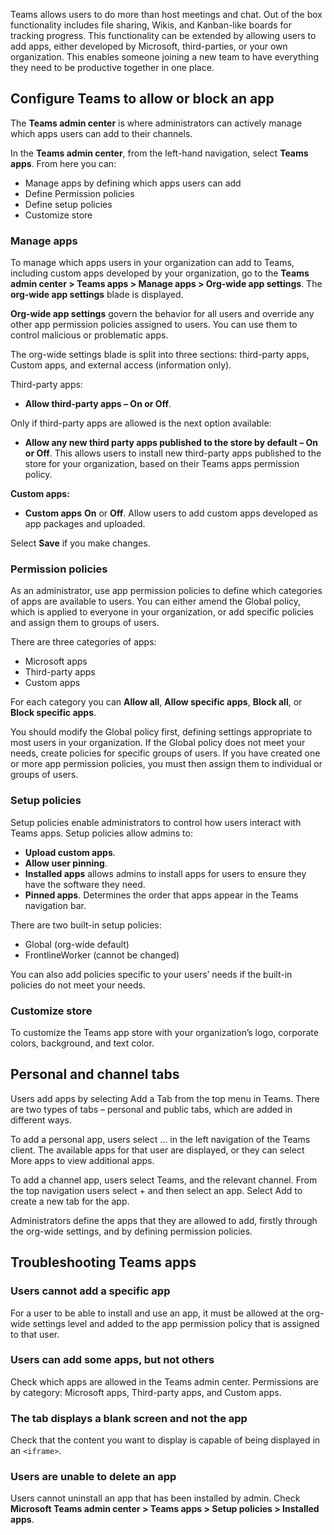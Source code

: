 Teams allows users to do  more than host meetings and chat. Out of the box functionality includes file sharing, Wikis, and Kanban-like boards for tracking progress. This functionality can be extended by allowing users to add apps, either developed by Microsoft, third-parties, or your own organization. This enables someone joining a new team to have everything they need to be productive together in one place.

## Configure Teams to allow or block an app

The **Teams admin center** is where administrators can actively manage which apps users can add to their channels.

In the **Teams admin center**, from the left-hand navigation, select **Teams apps**. From here you can:

- Manage apps by defining which apps users can add
- Define Permission policies
- Define setup policies
- Customize store

### Manage apps

To manage which apps users in your organization can add to Teams, including custom apps developed by your organization, go to the **Teams admin center > Teams apps > Manage apps > Org-wide app settings**. The **org-wide app settings** blade is displayed.

**Org-wide app settings** govern the behavior for all users and override any other app permission policies assigned to users. You can use them to control malicious or problematic apps.

The org-wide settings blade is split into three sections: third-party apps, Custom apps, and external access (information only).

Third-party apps:

- **Allow third-party apps – On or Off**.

Only if third-party apps are allowed is the next option available:

- **Allow any new third party apps published to the store by default – On or Off**. This allows users to install new third-party apps published to the store for your organization, based on their Teams apps permission policy.

**Custom apps:**

- **Custom apps** **On** or **Off**. Allow users to add custom apps developed as app packages and uploaded.

Select **Save** if you make changes.

### Permission policies

As an administrator, use app permission policies to define which categories of apps are available to users. You can either amend the Global policy, which is applied to everyone in your organization, or add specific policies and assign them to groups of users.

There are three categories of apps:

- Microsoft apps
- Third-party apps
- Custom apps

For each category you can **Allow all**, **Allow specific apps**, **Block all**, or **Block specific apps**.

You should modify the Global policy first, defining settings appropriate to most users in your organization. If the Global policy does not meet your needs, create policies for specific groups of users. If you have created one or more app permission policies, you must then assign them to individual or groups of users.

### Setup policies

Setup policies enable administrators to control how users interact with Teams apps. Setup policies allow admins to:

- **Upload custom apps**.
- **Allow user pinning**.
- **Installed apps** allows admins to install apps for users to ensure they have the software they need.
- **Pinned apps**. Determines the order that apps appear in the Teams navigation bar.  

There are two built-in setup policies:

- Global (org-wide default)
- FrontlineWorker (cannot be changed)

You can also add policies specific to your users’ needs if the built-in policies do not meet your needs.

### Customize store
To customize the Teams app store with your organization’s logo, corporate colors, background, and text color.



## Personal and channel tabs

Users add apps by selecting Add a Tab from the top menu in Teams. There are two types of tabs – personal and public tabs, which are added in different ways.

To add a personal app, users select … in the left navigation of the Teams client. The available apps for that user are displayed, or they can select More apps to view additional apps.

To add a channel app, users select Teams, and the relevant channel. From the top navigation users select + and then select an app. Select Add to create a new tab for the app.

Administrators define the apps that they are allowed to add, firstly through the org-wide settings, and by defining permission policies.

## Troubleshooting Teams apps

### Users cannot add a specific app

For a user to be able to install and use an app, it must be allowed at the org-wide settings level and added to the app permission policy that is assigned to that user.

### Users can add some apps, but not others

Check which apps are allowed in the Teams admin center. Permissions are by category: Microsoft apps, Third-party apps, and Custom apps.

### The tab displays a blank screen and not the app

Check that the content you want to display is capable of being displayed in an `<iframe>`.

### Users are unable to delete an app

Users cannot uninstall an app that has been installed by admin. Check **Microsoft Teams admin center > Teams apps > Setup policies > Installed apps**.
